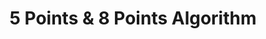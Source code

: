 ---
title: 5 Points & 8 Points Algorithm 
layout: post
category: study
tags: [computer vision]
published: false
---